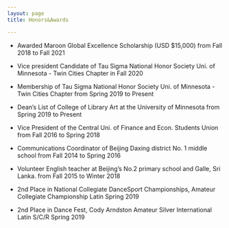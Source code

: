 ```yaml
---
layout: page
title: Honors&Awards

---
```



* Awarded Maroon Global Excellence Scholarship (USD $15,000) from Fall 2018 to Fall 2021

* Vice president Candidate of Tau Sigma National Honor Society Uni. of Minnesota - Twin Cities Chapter in Fall 2020

* Membership of Tau Sigma National Honor Society Uni. of Minnesota - Twin Cities Chapter from Spring 2019 to Present

* Dean’s List of College of Library Art at the University of Minnesota from Spring 2019 to Present

* Vice President of the Central Uni. of Finance and Econ. Students Union from Fall 2016 to Spring 2018

* Communications Coordinator of Beijing Daxing district No. 1 middle school from Fall 2014 to Spring 2016

* Volunteer English teacher at Beijing’s No.2 primary school and Galle, Sri Lanka. from Fall 2015 to Winter 2018


* 2nd Place in National Collegiate DanceSport Championships, Amateur Collegiate Championship Latin Spring 2019

* 2nd Place in Dance Fest, Cody Arndston Amateur Silver International Latin S/C/R Spring 2019
